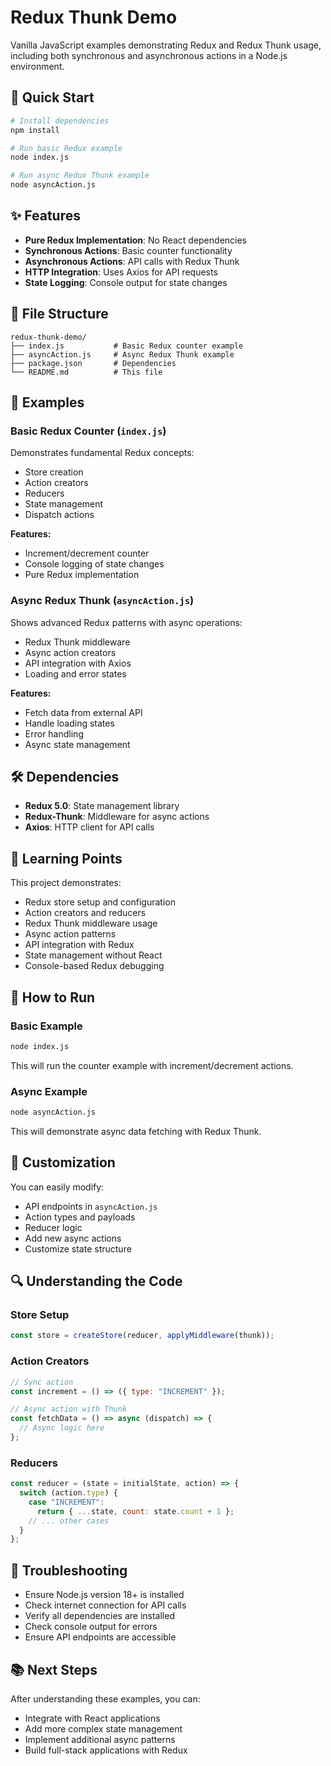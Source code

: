 # Redux Thunk Demo

Vanilla JavaScript examples demonstrating Redux and Redux Thunk usage, including both synchronous and asynchronous actions in a Node.js environment.

## 🚀 Quick Start

```bash
# Install dependencies
npm install

# Run basic Redux example
node index.js

# Run async Redux Thunk example
node asyncAction.js
```

## ✨ Features

- **Pure Redux Implementation**: No React dependencies
- **Synchronous Actions**: Basic counter functionality
- **Asynchronous Actions**: API calls with Redux Thunk
- **HTTP Integration**: Uses Axios for API requests
- **State Logging**: Console output for state changes

## 📁 File Structure

```
redux-thunk-demo/
├── index.js           # Basic Redux counter example
├── asyncAction.js     # Async Redux Thunk example
├── package.json       # Dependencies
└── README.md          # This file
```

## 🎯 Examples

### Basic Redux Counter (`index.js`)

Demonstrates fundamental Redux concepts:

- Store creation
- Action creators
- Reducers
- State management
- Dispatch actions

**Features:**

- Increment/decrement counter
- Console logging of state changes
- Pure Redux implementation

### Async Redux Thunk (`asyncAction.js`)

Shows advanced Redux patterns with async operations:

- Redux Thunk middleware
- Async action creators
- API integration with Axios
- Loading and error states

**Features:**

- Fetch data from external API
- Handle loading states
- Error handling
- Async state management

## 🛠️ Dependencies

- **Redux 5.0**: State management library
- **Redux-Thunk**: Middleware for async actions
- **Axios**: HTTP client for API calls

## 📝 Learning Points

This project demonstrates:

- Redux store setup and configuration
- Action creators and reducers
- Redux Thunk middleware usage
- Async action patterns
- API integration with Redux
- State management without React
- Console-based Redux debugging

## 🔧 How to Run

### Basic Example

```bash
node index.js
```

This will run the counter example with increment/decrement actions.

### Async Example

```bash
node asyncAction.js
```

This will demonstrate async data fetching with Redux Thunk.

## 🎨 Customization

You can easily modify:

- API endpoints in `asyncAction.js`
- Action types and payloads
- Reducer logic
- Add new async actions
- Customize state structure

## 🔍 Understanding the Code

### Store Setup

```javascript
const store = createStore(reducer, applyMiddleware(thunk));
```

### Action Creators

```javascript
// Sync action
const increment = () => ({ type: "INCREMENT" });

// Async action with Thunk
const fetchData = () => async (dispatch) => {
  // Async logic here
};
```

### Reducers

```javascript
const reducer = (state = initialState, action) => {
  switch (action.type) {
    case "INCREMENT":
      return { ...state, count: state.count + 1 };
    // ... other cases
  }
};
```

## 🐛 Troubleshooting

- Ensure Node.js version 18+ is installed
- Check internet connection for API calls
- Verify all dependencies are installed
- Check console output for errors
- Ensure API endpoints are accessible

## 📚 Next Steps

After understanding these examples, you can:

- Integrate with React applications
- Add more complex state management
- Implement additional async patterns
- Build full-stack applications with Redux
